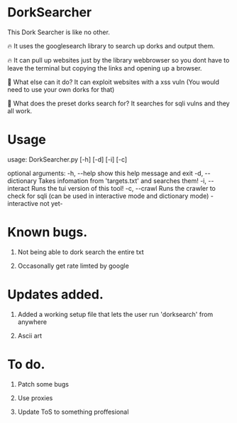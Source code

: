 # DorkSearcher
This Dork Searcher is like no other.

:fire: It uses the googlesearch library to search up dorks and output them.

:fire: It can pull up websites just by the library webbrowser so you dont have to leave the terminal but copying the links and opening up a browser.




:rocket: What else can it do?
It can exploit websites with a xss vuln (You would need to use your own dorks for that)

:rocket: What does the preset dorks search for?
It searches for sqli vulns and they all work.


# Usage


usage: DorkSearcher.py [-h] [-d] [-i] [-c]

optional arguments:
  -h, --help        show this help message and exit
  -d, --dictionary  Takes infomation from 'targets.txt'
                    and searches them!
  -i, --interact    Runs the tui version of this tool!
  -c, --crawl       Runs the crawler to check for sqli (can be used in interactive mode and dictionary mode) -interactive not yet-

# Known bugs.

1. Not being able to dork search the entire txt

2. Occasonally get rate limted by google

# Updates added.

1. Added a working setup file that lets the user run 'dorksearch' from anywhere

2. Ascii art

# To do.

1. Patch some bugs

2. Use proxies

3. Update ToS to something proffesional 
